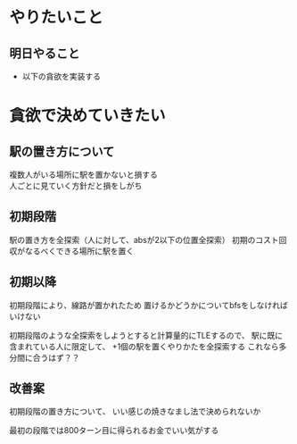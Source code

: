 # やりたいこと

## 明日やること
- 以下の貪欲を実装する

# 貪欲で決めていきたい
## 駅の置き方について
複数人がいる場所に駅を置かないと損する  
人ごとに見ていく方針だと損をしがち  
## 初期段階
駅の置き方を全探索（人に対して、absが2以下の位置全探索）
初期のコスト回収がなるべくできる場所に駅を置く

## 初期以降
初期段階により、線路が置かれたため
置けるかどうかについてbfsをしなければいけない

初期段階のような全探索をしようとすると計算量的にTLEするので、
駅に既に含まれている人に限定して、
+1個の駅を置くやりかたを全探索する
これなら多分間に合うはず？？

## 改善案
初期段階の置き方について、
いい感じの焼きなまし法で決められないか

最初の段階では800ターン目に得られるお金でいい気がする